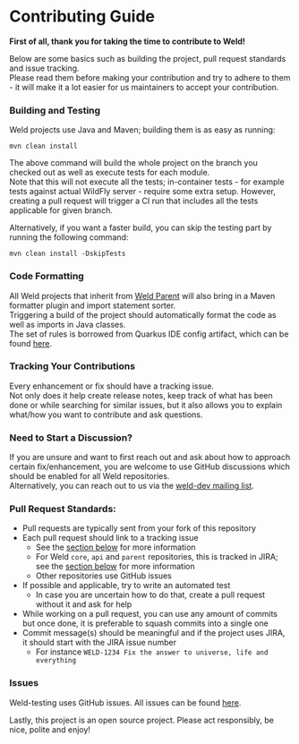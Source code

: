 # Contributing Guide

**First of all, thank you for taking the time to contribute to Weld!**

Below are some basics such as building the project, pull request standards and issue tracking.  
Please read them before making your contribution and try to adhere to them - it will make it a lot easier for us maintainers to accept your contribution.

### Building and Testing

Weld projects use Java and Maven; building them is as easy as running:

```
mvn clean install
```

The above command will build the whole project on the branch you checked out as well as execute tests for each module.   
Note that this will not execute all the tests; in-container tests - for example tests against actual WildFly server - require some extra setup. However, creating a pull request will trigger a CI run that includes all the tests applicable for given branch.

Alternatively, if you want a faster build, you can skip the testing part by running the following command:

```
mvn clean install -DskipTests
```

### Code Formatting

All Weld projects that inherit from [Weld Parent](https://github.com/weld/parent/blob/56/pom.xml#L610-L650) will also bring in a Maven formatter plugin and import statement sorter.  
Triggering a build of the project should automatically format the code as well as imports in Java classes.  
The set of rules is borrowed from Quarkus IDE config artifact, which can be found [here](https://github.com/quarkusio/quarkus/tree/3.16.1/independent-projects/ide-config/src/main/resources).

### Tracking Your Contributions

Every enhancement or fix should have a tracking issue.  
Not only does it help create release notes, keep track of what has been done or while searching for similar issues, but it also allows you to explain what/how you want to contribute and ask questions.

### Need to Start a Discussion?

If you are unsure and want to first reach out and ask about how to approach certain fix/enhancement, you are welcome to use GitHub discussions which should be enabled for all Weld repositories.  
Alternatively, you can reach out to us via the [weld-dev mailing list](https://lists.jboss.org/archives/list/weld-dev@lists.jboss.org/).

### Pull Request Standards:

* Pull requests are typically sent from your fork of this repository
* Each pull request should link to a tracking issue
  * See the [section below](#issues) for more information
  * For Weld `core`, `api` and `parent` repositories, this is tracked in JIRA; see the [section below](#issues) for more information
  * Other repositories use GitHub issues
* If possible and applicable, try to write an automated test
  * In case you are uncertain how to do that, create a pull request without it and ask for help
* While working on a pull request, you can use any amount of commits but once done, it is preferable to squash commits into a single one
* Commit message(s) should be meaningful and if the project uses JIRA, it should start with the JIRA issue number
  * For instance `WELD-1234 Fix the answer to universe, life and everything`

### Issues

Weld-testing uses GitHub issues. All issues can be found [here](https://github.com/weld/weld-testing/issues).

Lastly, this project is an open source project. Please act responsibly, be nice, polite and enjoy!
